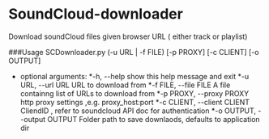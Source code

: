 # SoundCloud-downloader
Download soundCloud files given browser URL ( either track or playlist) 

###Usage
SCDownloader.py (-u URL | -f FILE) [-p PROXY] [-c CLIENT] [-o OUTPUT]

* optional arguments:
  *-h, --help            show this help message and exit
  *-u URL, --url URL     URL to download from
  *-f FILE, --file FILE  A file containng list of URLs to download from
  *-p PROXY, --proxy PROXY  http proxy settings ,e.g. proxy_host:port
  *-c CLIENT, --client CLIENT  CliendID , refer to soundcloud API doc for authentication
  *-o OUTPUT, --output OUTPUT Folder path to save downlaods, defaults to application dir

